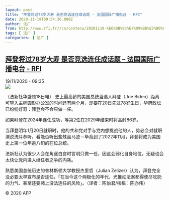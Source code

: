 ```yaml
---
layout: post
title: "拜登将过78岁大寿 是否竞选连任成话题 – 法国国际广播电台 - RFI"
date: 2020-11-19T09:54:36.000Z
author: 法广
from: http://www.rfi.fr//cn/contenu/20201119-%E6%8B%9C%E7%99%BB%E5%B0%86%E8%BF%8778%E5%B2%81%E5%A4%A7%E5%AF%BF-%E6%98%AF%E5%90%A6%E7%AB%9E%E9%80%89%E8%BF%9E%E4%BB%BB%E6%88%90%E8%AF%9D%E9%A2%98
tags: [ 法广 ]
categories: [ 法广 ]
---
```

<!--1605779676000-->
[拜登将过78岁大寿 是否竞选连任成话题 – 法国国际广播电台 - RFI](http://www.rfi.fr//cn/contenu/20201119-%E6%8B%9C%E7%99%BB%E5%B0%86%E8%BF%8778%E5%B2%81%E5%A4%A7%E5%AF%BF-%E6%98%AF%E5%90%A6%E7%AB%9E%E9%80%89%E8%BF%9E%E4%BB%BB%E6%88%90%E8%AF%9D%E9%A2%98)
------

<div>
<div>19/11/2020 - 09:35</div><img src="https://s.rfi.fr/media/display/d11490fa-2a45-11eb-8aec-005056bf87d6/w:310/p:16x9/int0008b.201119163501.jpg"><div class="t-content__body u-clearfix">            <p>（法新社华盛顿18日电）    史上最高龄的美国总统当选人拜登（Joe Biden）距离可望入主椭圆形办公室的时间还有两个月，却要在20日先过78岁生日，华府政坛已纷纷好奇：拜登会不会只做一任。</p><p>    如果拜登在2024年连任成功，等第2任在2029年结束时将高龄86岁。</p><p>    当拜登明年1月20日就职时，他的共和党对手与党内想挑战他的人，势必会对就职演说洗耳恭听，看能否听出些蛛丝马迹－毕竟到了2022年11月，拜登将成为美国史上第一位年逾八旬的在位总统。</p><p>    法新社认为很少人会在角逐白宫时言明只做一任，因这会弱化自身地位，无疑也会太快让党内进入继任者之争的内耗。</p><p>    熟悉美国总统历史的普林斯顿大学教授杰里哲（Julian Zelizer）认为，拜登完全没必要太早宣布是否连任，「在当今这个两极化的年代，光推动法案都得使尽吃奶的力气、甚至还要赌上没法连任的风险」。（译者：陈怡君/核稿：陈亦伟）</p>            <p class="t-copyright">© 2020 AFP</p>        </div>
</div>
